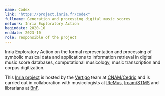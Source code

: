 ```yaml
---
name: Codex
link: "https://project.inria.fr/codex"
fullname: Generation and processing digital music scores
network: Inria Exploratory Action
begindate: 2020-10
enddate: 2023-10
role: responsible of the project
---
```


Inria Exploratory Action on the formal representation and processing of symbolic musical data and applications to information retrieval  in digital music score databases, computational musicology, music transcription and corpus digitization. 

This [Inria project](https://www.inria.fr/en/inrias-exploratory-actions-taking-risks) is hosted by the [Vertigo](https://cedric.cnam.fr/lab/equipes/vertigo/) team at [CNAM/Cedric](https://cedric.cnam.fr) and is carried out in collaboration with  musicologists at [IReMus](https://www.iremus.cnrs.fr), [Ircam/STMS](https://www.stms-lab.fr) and librarians at [BnF](http://bnf.fr).

